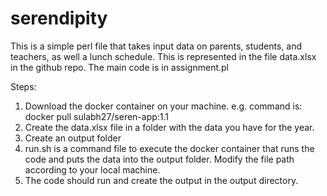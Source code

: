 # serendipity
This is a simple perl file that takes input data on parents, students, and teachers, as well a lunch schedule. This is represented in the file data.xlsx in the github repo.
The main code is in assignment.pl

Steps:
1. Download the docker container on your machine. e.g. command is: docker pull sulabh27/seren-app:1.1
2. Create the data.xlsx file in a folder with the data you have for the year.
3. Create an output folder
4. run.sh is a command file to execute the docker container that runs the code and puts the data into the output folder. Modify the file path according to your local machine.
5. The code should run and create the output in the output directory.
